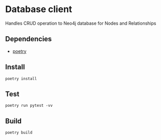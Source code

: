 # Database client

Handles CRUD operation to Neo4j database for Nodes and Relationships

## Dependencies

- [poetry](https://python-poetry.org/docs/)

## Install
`poetry install`

## Test

`poetry run pytest -vv`

## Build

`poetry build`
